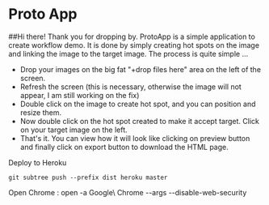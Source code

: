 Proto App
=====

##Hi there! Thank you for dropping by. 
ProtoApp is a simple application to create workflow demo. 
It is done by simply creating hot spots on the image and linking the image to the target image. 
The process is quite simple ...
- Drop your images on the big fat "+drop files here" area on the left of the screen.
- Refresh the screen (this is necessary, otherwise the image will not appear, I am still working on the fix)
- Double click on the image to create hot spot, and you can position and resize them.
- Now double click on the hot spot created to make it accept target. Click on your target image on the left.
- That's it. You can view how it will look like clicking on preview button and finally click on export button to download the HTML page.





Deploy to Heroku
```
git subtree push --prefix dist heroku master
```

Open Chrome :
open -a Google\ Chrome --args --disable-web-security
